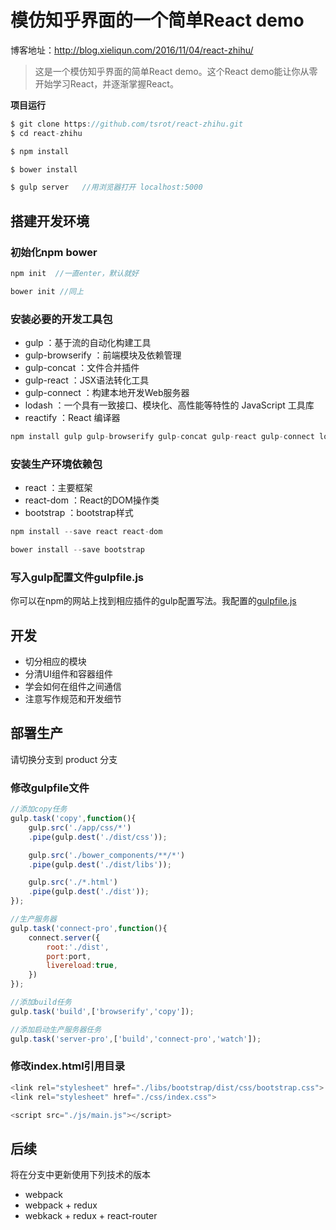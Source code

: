 # 模仿知乎界面的一个简单React demo

博客地址：http://blog.xieliqun.com/2016/11/04/react-zhihu/



> 这是一个模仿知乎界面的简单React demo。这个React demo能让你从零开始学习React，并逐渐掌握React。

**项目运行**
```javascript
$ git clone https://github.com/tsrot/react-zhihu.git
$ cd react-zhihu

$ npm install

$ bower install

$ gulp server   //用浏览器打开 localhost:5000
```


## 搭建开发环境

### 初始化npm bower

```javascript
npm init  //一直enter，默认就好

bower init //同上

```

### 安装必要的开发工具包

- gulp ：基于流的自动化构建工具
- gulp-browserify ：前端模块及依赖管理
- gulp-concat ：文件合并插件
- gulp-react ：JSX语法转化工具
- gulp-connect ：构建本地开发Web服务器
- lodash ：一个具有一致接口、模块化、高性能等特性的 JavaScript 工具库
- reactify ：React 编译器

```javascript
npm install gulp gulp-browserify gulp-concat gulp-react gulp-connect lodash reactify --save-dev
```

### 安装生产环境依赖包

- react ：主要框架
- react-dom ：React的DOM操作类
- bootstrap ：bootstrap样式

```javascript
npm install --save react react-dom

bower install --save bootstrap
```

### 写入gulp配置文件gulpfile.js

你可以在npm的网站上找到相应插件的gulp配置写法。我配置的[gulpfile.js](https://github.com/tsrot/)


## 开发

- 切分相应的模块
- 分清UI组件和容器组件
- 学会如何在组件之间通信
- 注意写作规范和开发细节

## 部署生产

请切换分支到 product 分支

### 修改gulpfile文件
```javascript
//添加copy任务
gulp.task('copy',function(){
    gulp.src('./app/css/*')
    .pipe(gulp.dest('./dist/css'));

    gulp.src('./bower_components/**/*')
    .pipe(gulp.dest('./dist/libs'));

    gulp.src('./*.html')
    .pipe(gulp.dest('./dist'));
});

//生产服务器
gulp.task('connect-pro',function(){
    connect.server({
        root:'./dist',
        port:port,
        livereload:true,
    })
});

//添加build任务
gulp.task('build',['browserify','copy']);

//添加启动生产服务器任务
gulp.task('server-pro',['build','connect-pro','watch']);
```

### 修改index.html引用目录
```javascript
<link rel="stylesheet" href="./libs/bootstrap/dist/css/bootstrap.css">
<link rel="stylesheet" href="./css/index.css">

<script src="./js/main.js"></script>
```

## 后续

将在分支中更新使用下列技术的版本
- webpack
- webpack + redux
- webkack + redux + react-router